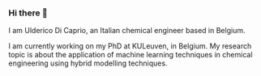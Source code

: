 ### Hi there 👋

I am Ulderico Di Caprio, an Italian chemical engineer based in Belgium. 

I am currently working on my PhD at KULeuven, in Belgium. My research topic is about the application of machine learning techniques in chemical engineering using hybrid modelling techniques.

<!--
**udicaprio/udicaprio** is a ✨ _special_ ✨ repository because its `README.md` (this file) appears on your GitHub profile.

Here are some ideas to get you started:

- 🔭 I’m currently working on ...
- 🌱 I’m currently learning ...
- 👯 I’m looking to collaborate on ...
- 🤔 I’m looking for help with ...
- 💬 Ask me about ...
- 📫 How to reach me: ...
- 😄 Pronouns: ...
- ⚡ Fun fact: ...
-->
